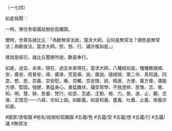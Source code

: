 （一七四）

如是我聞：

一時，佛住舍衛國祇樹給孤獨園。

爾時，世尊告諸比丘：「為斷無常法故，當求大師。云何是無常法？謂色是無常法；為斷彼法，當求大師。受、想、行、識亦復如是。」

佛說是經已，諸比丘聞佛所說，歡喜奉行。

如是，過去、未來、現在、過去未來現在，當求大師，八種經如是。種種教隨順、安、廣安、周普安、導、廣導、究竟導、說、廣說、隨順說、第二伴、真知識、同意、愍、悲、崇義、崇安慰、樂、崇觸、崇安隱、欲、精進、方便、廣方便、堪能方便、堅固、強健、勇猛身心、勇猛難伏、攝受常學、不放逸修、思惟、念、覺、知、明、慧、辯、思量、梵行、如意、念處、正懃、根、力、覺、道、止、觀、念身、正憶念一一八經，亦如上說。如斷義。如是知義、盡義、吐義、止義、捨義亦如是。

#國家/舍衛國
#地名/祇樹給孤獨園
#五蘊/色
#五蘊/受
#五蘊/想
#五蘊/行
#五蘊/識
#無常法
